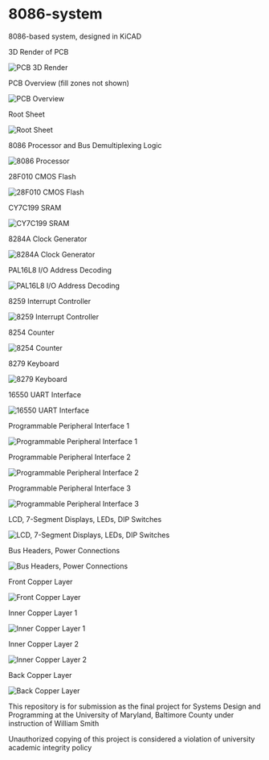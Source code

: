 # 8086-system
8086-based system, designed in KiCAD

3D Render of PCB

![PCB 3D Render](./imgs/pcb-render.png)

PCB Overview (fill zones not shown)

![PCB Overview](./imgs/pcb-overview.png)

Root Sheet

![Root Sheet](./imgs/8086-system.png)

8086 Processor and Bus Demultiplexing Logic

![8086 Processor](./imgs/8086-processor-8086-processor.png)


28F010 CMOS Flash

![28F010 CMOS Flash](./imgs/CMOS-flash-CMOS-flash.png)

CY7C199 SRAM

![CY7C199 SRAM](./imgs/SRAM-SRAM.png)

8284A Clock Generator

![8284A Clock Generator](./imgs/clock-generator-clock-generator.png)

PAL16L8 I/O Address Decoding

![PAL16L8 I/O Address Decoding](./imgs/IO_addr_decode-IO_addr_decode.png)

8259 Interrupt Controller

![8259 Interrupt Controller](./imgs/interrupt-controller-interrupt-controller.png)

8254 Counter

![8254 Counter](./imgs/counter-counter.png)

8279 Keyboard

![8279 Keyboard](./imgs/8279-keyboard-8279-keyboard.png)

16550 UART Interface

![16550 UART Interface](./imgs/UART-interface-UART-interface.png)

Programmable Peripheral Interface 1

![Programmable Peripheral Interface 1](./imgs/peripheral-interface-odd-PPI1.png)

Programmable Peripheral Interface 2

![Programmable Peripheral Interface 2](./imgs/peripheral-interface-even-PPI2.png)

Programmable Peripheral Interface 3

![Programmable Peripheral Interface 3](./imgs/peripheral-interface-odd-PPI3.png)

LCD, 7-Segment Displays, LEDs, DIP Switches

![LCD, 7-Segment Displays, LEDs, DIP Switches](./imgs/human-interfaces-human-interfaces.png)

Bus Headers, Power Connections

![Bus Headers, Power Connections](./imgs/external-connectors-external-connectors.png)

Front Copper Layer

![Front Copper Layer](./imgs/8086-system-F.Cu.png)

Inner Copper Layer 1

![Inner Copper Layer 1](./imgs/8086-system-In1.Cu.png)

Inner Copper Layer 2

![Inner Copper Layer 2](./imgs/8086-system-In2.Cu.png)

Back Copper Layer

![Back Copper Layer](./imgs/8086-system-B.Cu.png)



This repository is for submission as the final project for Systems Design and Programming at the University of Maryland, Baltimore County under instruction of William Smith

Unauthorized copying of this project is considered a violation of university academic integrity policy